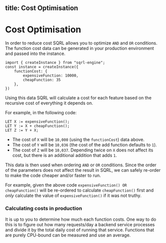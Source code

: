 title: Cost Optimisation
---

# Cost Optimisation

In order to reduce cost SQRL allows you to optimize `AND` and `OR` conditions. The function cost data can be generated
in your production environment and passed into the instance.

```
import { createInstance } from "sqrl-engine";
const instance = createInstance({
    functionCost: {
        expensiveFunction: 10000,
        cheapFunction: 35
    },
})
```

Using this data SQRL will calculate a cost for each feature based on the recursive cost of everything it depends on.

For example, in the following code:
```
LET X := expensiveFunction();
LET Y := X + cheapFunction();
LET Z := Y + X;
```

* The cost of `X` will be `10,000` (using the `functionCost`) data above.
* The cost of `Y` will be `10,036` (the cost of the add function defaults to `1`).
* The cost of `Z` will be `10,037`. Depending twice on `X` does not affect its cost, but there is an additional addition that adds `1`.

This data is then used when ordering `AND` or `OR` conditions. Since the order of the parameters does not affect the result in SQRL, we can safely re-order to make the code cheaper and/or faster to run.

For example, given the above code `expensiveFunction() OR cheapFunction()` will be re-ordered to calculate `cheapFunction()` first and _only_ calculate the value of `expensiveFunction()` if it was not truthy.

### Calculating costs in production

It is up to you to determine how much each function costs. One way to do this is to figure out how many requests/day a backend service processes and divide it by the total daily cost of running that service. Functions that are purely CPU-bound can be measured and use an average.